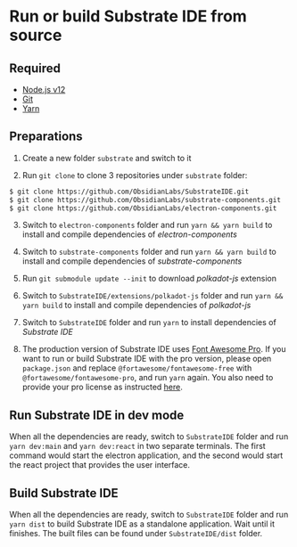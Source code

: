 # Run or build Substrate IDE from source

## Required

- [Node.js v12](https://nodejs.org/en/)
- [Git](https://git-scm.com)
- [Yarn](https://yarnpkg.com)

## Preparations

1. Create a new folder `substrate` and switch to it

2. Run `git clone` to clone 3 repositories under `substrate` folder:

``` bash
$ git clone https://github.com/ObsidianLabs/SubstrateIDE.git
$ git clone https://github.com/ObsidianLabs/substrate-components.git
$ git clone https://github.com/ObsidianLabs/electron-components.git
```

3. Switch to `electron-components` folder and run `yarn && yarn build` to install and compile dependencies of *electron-components*

4. Switch to `substrate-components` folder and run `yarn && yarn build` to install and compile dependencies of *substrate-components*

5. Run `git submodule update --init` to download *polkadot-js* extension

6. Switch to `SubstrateIDE/extensions/polkadot-js` folder and run `yarn && yarn build` to install and compile dependencies of *polkadot-js*

7. Switch to `SubstrateIDE` folder and run `yarn` to install dependencies of *Substrate IDE*

8. The production version of Substrate IDE uses [Font Awesome Pro](https://fontawesome.com/pro). If you want to run or build Substrate IDE with the pro version, please open `package.json` and replace `@fortawesome/fontawesome-free` with `@fortawesome/fontawesome-pro`, and run `yarn` again. You also need to provide your pro license as instructed [here](https://fontawesome.com/how-to-use/on-the-web/setup/using-package-managers#installing-pro).

## Run Substrate IDE in dev mode

When all the dependencies are ready, switch to `SubstrateIDE` folder and run `yarn dev:main` and `yarn dev:react` in two separate terminals. The first command would start the electron application, and the second would start the react project that provides the user interface.

## Build Substrate IDE

When all the dependencies are ready, switch to `SubstrateIDE` folder and run `yarn dist` to build Substrate IDE as a standalone application. Wait until it finishes. The built files can be found under `SubstrateIDE/dist` folder.



